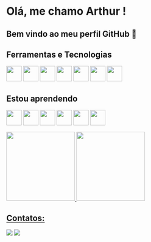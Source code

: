 # Olá, me chamo Arthur ! 
## Bem vindo ao meu perfil GitHub 👋

## Ferramentas e Tecnologias
<img loading="lazy" src="https://cdn.jsdelivr.net/gh/devicons/devicon@latest/icons/sqldeveloper/sqldeveloper-original.svg" width="40" height="40" /> <img loading="lazy" src="https://cdn.jsdelivr.net/gh/devicons/devicon@latest/icons/fastapi/fastapi-original-wordmark.svg" width="40" height="40"/> <img loading="lazy" src="https://cdn.jsdelivr.net/gh/devicons/devicon@latest/icons/swagger/swagger-original-wordmark.svg" width="40" height="40"/> <img loading="lazy" src="https://cdn.jsdelivr.net/gh/devicons/devicon@latest/icons/vscode/vscode-original-wordmark.svg" width="40" height="40"/> <img loading="lazy" src="https://cdn.jsdelivr.net/gh/devicons/devicon@latest/icons/windows11/windows11-original-wordmark.svg" width="40" height="40"/> <img loading="lazy" src="https://cdn.jsdelivr.net/gh/devicons/devicon@latest/icons/slack/slack-original-wordmark.svg" width="40" height="40"/> <img loading="lazy" src="https://cdn.jsdelivr.net/gh/devicons/devicon/icons/powerbi/powerbi-original.svg" width="40" height="40"/>
          
## Estou aprendendo
<img loading="lazy" src="https://cdn.jsdelivr.net/gh/devicons/devicon@latest/icons/python/python-original-wordmark.svg" width="40" height="40"/> <img loading="lazy" src="https://cdn.jsdelivr.net/gh/devicons/devicon@latest/icons/amazonwebservices/amazonwebservices-original-wordmark.svg" width="40" height="40"/> <img loading="lazy" src="https://cdn.jsdelivr.net/gh/devicons/devicon@latest/icons/apachespark/apachespark-original-wordmark.svg" width="40" height="40"/> <img loading="lazy" src="https://cdn.jsdelivr.net/gh/devicons/devicon@latest/icons/scala/scala-original-wordmark.svg" width="40" height="40" width="40" height="40"/> <img loading="lazy" src="https://cdn.jsdelivr.net/gh/devicons/devicon@latest/icons/pandas/pandas-original-wordmark.svg" width="40" height="40" /> <img loading="lazy" src="https://cdn.jsdelivr.net/gh/devicons/devicon@latest/icons/numpy/numpy-original-wordmark.svg" width="40" height="40"/>

<div>
<a href="https://github.com/ArthurCMD">
<img loading="lazy" height="180em" src="https://github-readme-stats.vercel.app/api/top-langs/?username=ArthurCMD&layout=compact&langs_count=7&theme=dracula"/>
<img loading="lazy" height="180em" src="https://github-readme-stats.vercel.app/api?username=ArthurCMD&show_icons=true&theme=dracula&include_all_commits=true&count_private=true"/>
</div>

## Contatos:
<div>
<a href = "mailto:arthur.c.mendes@hotmail.com"><img loading="lazy" src="https://img.shields.io/badge/Gmail-D14836?style=for-the-badge&logo=gmail&logoColor=white" target="_blank"></a>
<a href="https://www.linkedin.com/in/arthur-corr%C3%AAa-mendes-296301190/" target="_blank"><img loading="lazy" src="https://img.shields.io/badge/-LinkedIn-%230077B5?style=for-the-badge&logo=linkedin&logoColor=white" target="_blank"></a>   
</div>
